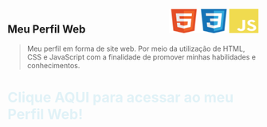 <div style="display: inline_block"><br>
<img align="right" alt="Davi-Js" height="50" width="60" src="https://raw.githubusercontent.com/devicons/devicon/master/icons/javascript/javascript-plain.svg">
<img align="right" alt="Davi-CSS" height="50" width="60" src="https://raw.githubusercontent.com/devicons/devicon/master/icons/css3/css3-original.svg">
<img align="right" alt="Davi-HTML" height="50" width="60" src="https://raw.githubusercontent.com/devicons/devicon/master/icons/html5/html5-original.svg">  
</div>

## __Meu Perfil Web__ ##

> Meu perfil em forma de site web. Por meio da utilização de HTML, CSS e JavaScript com a finalidade de promover minhas habilidades e conhecimentos.

<h1> 
  <a href="[https://www.linkedin.com/in/davi-battigaglia-messias-80b266258/](https://davi-bm.github.io/Projeto-Meu-Perfil-Web/)" style="color: #e1f2f7 !important; text-decoration: none; color: inherit;">
    <span>Clique AQUI para acessar ao meu Perfil Web!</span>
  </a> 
</h1>
